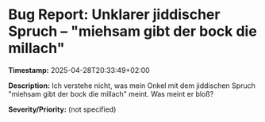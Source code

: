 # Bug Report: Unklarer jiddischer Spruch – "miehsam gibt der bock die millach"

**Timestamp:** 2025-04-28T20:33:49+02:00

**Description:**
Ich verstehe nicht, was mein Onkel mit dem jiddischen Spruch "miehsam gibt der bock die millach" meint. Was meint er bloß?

**Severity/Priority:** (not specified)



